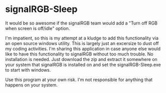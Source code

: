 # signalRGB-Sleep
It would be so awesome if the signalRGB team would add a "Turn off RGB when screen is off/idle" option.  

I'm impatient, so this is my attempt at a kludge to add this functionality via an open source windows utility. This is largely just an excersize to dust off my coding activities. I'm sharing this application in case anyone else would like to have this functionality to signalRGB without too much trouble. No installation is needed. Just download the zip and extract it somewhere on your system that signalRGB is installed on and set the signalRGB-Sleep.exe to start with windows.

Use this program at your own risk. I'm not responsible for anything that happens on your system.

